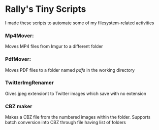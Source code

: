 <h1>Rally's Tiny Scripts</h1>
<p>I made these scripts to automate some of my filesystem-related activities</p>
<h3>Mp4Mover:</h3>
<p>Moves MP4 files from Imgur to a different folder</p>
<h3>PdfMover:</h3>
<p>Moves PDF files to a folder named <i>pdfs</i> in the working directory</p>
<h3>TwitterImgRenamer</h3>
<p>Gives jpeg extensiont to Twitter images which save with no extension</p>
<h3>CBZ maker</h3>
<p>Makes a CBZ file from the numbered images within the folder. Supports batch conversion into CBZ through file having list of folders</p>
